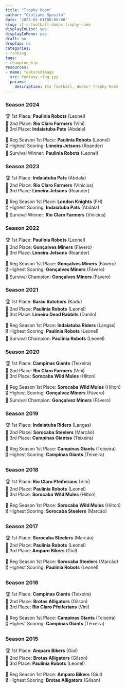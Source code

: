 ```yaml
---
title: "Trophy Room"
author: "Giuliano Sposito"
date: '2025-01-01T00:00:00'
slug: it-s-football-dudes-trophy-room
displayInList: yes
displayInMenu: yes
draft: no
dropCap: no
categories:
- ranking
tags:
- championship
resources:
- name: featuredImage
  src: fantasy_ring.jpg
  params:
    description: Its football, dudes! Trophy Room
---
```


<!--more-->

### Season 2024

<span class="emoji">🏆</span> 1st Place: **Paulinia Robots** (Leonel)<br/>
<span class="emoji">🥈</span> 2nd Place: **Rio Claro Farmers** (Vini)<br/>
<span class="emoji">🥉</span> 3rd Place: **Indaiatuba Pats** (Abdala)<br/>
<br/>
<span class="emoji">🥇️</span> Reg Season 1st Place: **Paulinia Robots** (Leonel)<br/>
<span class="emoji">🎖</span> Highest Scoring: **Limeira Jetsons** (Roander)<br/>
<span class="emoji">🏅</span> Survival Winner: **Paulinia Robots** (Leonel)<br/>


### Season 2023

<span class="emoji">🏆</span> 1st Place: **Indaiatuba Pats** (Abdala)<br/>
<span class="emoji">🥈</span> 2nd Place: **Rio Claro Farmers** (Vinicius)<br/>
<span class="emoji">🥉</span> 3rd Place: **Limeira Jetsons** (Roander)<br/>
<br/>
<span class="emoji">🥇️</span> Reg Season 1st Place: **London Knights** (FH)<br/>
<span class="emoji">🎖</span> Highest Scoring: **Indaiatuba Pats** (Abdala)<br/>
<span class="emoji">🏅</span> Survival Winner: **Rio Claro Farmers** (Vinicius)<br/>


### Season 2022

<span class="emoji">🏆</span> 1st Place: **Paulínia Robots** (Leonel)<br/>
<span class="emoji">🥈</span> 2nd Place: **Gonçalves Miners** (Fávero)<br/>
<span class="emoji">🥉</span> 3rd Place: **Limeira Jetsons** (Roander)<br/>
<br/>
<span class="emoji">🥇️</span> Reg Season 1st Place: **Gonçalves Miners** (Fávero)<br/>
<span class="emoji">🎖</span> Highest Scoring: **Gonçalves Miners** (Fávero)<br/>
<span class="emoji">🏅</span> Survival Champion: **Gonçalves Miners** (Fávero)<br/>


### Season 2021
🏆 1st Place: **Barão Butchers** (Kadu)<br/>
🥈 2nd Place: **Paulínia Robots** (Leonel)<br/>
🥉 3rd Place: **Limeira Dead Rabbits** (Danilo)<br/>
<br/>
🥇️ Reg Season 1st Place: **Indaiatuba Riders** (Langas)<br/>
🎖 Highest Scoring: **Paulínia Robots** (Leonel)<br/>
🏅 Survival Champion: **Paulínia Robots** (Leonel)<br/>

### Season 2020
🏆 1st Place: **Campinas Giants** (Teixeira)<br/>
🥈 2nd Place: **Rio Claro Farmers** (Vini)<br/>
🥉 3rd Place: **Sorocaba Wild Mules** (Hilton)<br/>
<br/>
🥇️ Reg Season 1st Place: **Sorocaba Wild Mules** (Hilton)<br/>
🎖 Highest Scoring: **Gonçalvez Miners** (Fávero)<br/>
🏅 Survival Champion: **Gonçalvez Miners** (Fávero)<br/>

### Season 2019
🏆 1st Place: **Indaiatuba Riders** (Langas)<br/>
🥈 2nd Place: **Sorocaba Steelers** (Marcão)<br/>
🥉 3rd Place: **Campinas Giantss** (Teixeira)<br/>
<br/>
🥇️ Reg Season 1st Place: **Campinas Giants** (Teixeira)<br/>
🎖 Highest Scoring: **Campinas Giants** (Teixeira)<br/>

### Season 2018
🏆 1st Place: **Rio Claro Pfeiferians** (Vini)<br/>
🥈 2nd Place: **Paulínia Robots** (Leonel)<br/>
🥉 3rd Place: **Sorocaba Wild Mules** (Hilton)<br/>
<br/>
🥇 Reg Season 1st Place: **Sorocaba Wild Mules** (Hilton)<br/>
🎖 Highest Scoring: **Sorocaba Steelers** (Marcão)<br/>

### Season 2017
🏆 1st Place: **Sorocaba Steelers** (Marcão)<br/>
🥈 2nd Place: **Paulínia Robots** (Leonel)<br/>
🥉 3rd Place: **Amparo Bikers** (Giul)<br/>
<br/>
🥇 Reg Season 1st Place: **Sorocaba Steelers** (Marcão)<br/>
🎖 Highest Scoring: **Paulínia Robots** (Leonel)<br/>

### Season 2016
🏆 1st Place: **Campinas Giants** (Teixeira)<br/>
🥈 2nd Place: **Brotas Alligators** (Gilson)<br/>
🥉 3rd Place: **Rio Claro Pfeiferians** (Vini)<br/>
<br/>
🥇 Reg Season 1st Place: **Campinas Giants** (Teixeira)<br/>
🎖 Highest Scoring: **Campinas Giants** (Teixeira)<br/>

### Season 2015
🏆 1st Place: **Amparo Bikers** (Giul)<br/>
🥈 2nd Place: **Brotas Alligators** (Gilson)<br/>
🥉 3rd Place: **Paulínia Robots** (Leonel)<br/>
<br/>
🥇 Reg Season 1st Place: **Amparo Bikers** (Giul)<br/>
🎖 Highest Scoring: **Brotas Alligators** (Gilson)<br/>

<!--
Standing Template
🏆 1st Place: **** ()<br/>
🥈 2nd Place: **** ()<br/>
🥉 3rd Place: **** ()<br/>
<br/>
🥇 Reg Season 1st Place: **** ()<br/>
🎖 Highest Scoring: **** ()<br/>
--> 